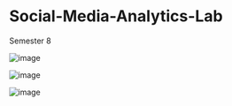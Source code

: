 # Social-Media-Analytics-Lab
Semester 8


![image](https://user-images.githubusercontent.com/74452252/215008041-5a71c7dd-15fa-48bf-a9d7-39afb7bd8966.png)

![image](https://user-images.githubusercontent.com/74452252/215008118-6390df15-bf76-4bed-992b-3edcc6943379.png)

![image](https://user-images.githubusercontent.com/74452252/215008143-0f5bfc76-69eb-48aa-8484-ad720e6af3fb.png)
